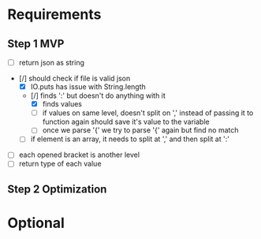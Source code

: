 # Requirements
## Step 1 MVP
- [ ] return json as string
- [/] should check if file is valid json
    - [x] IO.puts has issue with String.length
    - [/] finds ':' but doesn't do anything with it
        - [x] finds values
        - [ ] if values on same level, doesn't split on ','
        instead of passing it to function again
        should save it's value to the variable
        - [ ] once we parse '{' we try to parse '{' again
        but find no match
    - [ ] if element is an array, it needs to split at ','
    and then split at ':'
- [ ] each opened bracket is another level
- [ ] return type of each value
## Step 2 Optimization

# Optional
